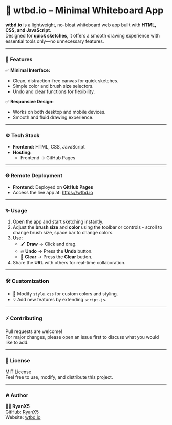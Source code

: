 # 🎯 wtbd.io – Minimal Whiteboard App

**wtbd.io** is a lightweight, no-bloat whiteboard web app built with **HTML, CSS, and JavaScript**.  
Designed for **quick sketches**, it offers a smooth drawing experience with essential tools only—no unnecessary features.

---

### 🚀 Features
✅ **Minimal Interface:**  
- Clean, distraction-free canvas for quick sketches.  
- Simple color and brush size selectors.  
- Undo and clear functions for flexibility.    

✅ **Responsive Design:**  
- Works on both desktop and mobile devices.  
- Smooth and fluid drawing experience.

---

### ⚙️ Tech Stack
- **Frontend:** HTML, CSS, JavaScript  
- **Hosting:**  
    - Frontend → GitHub Pages  

---

### 🌐 Remote Deployment
- **Frontend:** Deployed on **GitHub Pages**  
- Access the live app at:  https://wtbd.io

---

### ✨ Usage
1. Open the app and start sketching instantly.  
2. Adjust the **brush size** and **color** using the toolbar or controls - scroll to change brush size, space bar to change colors.  
3. Use:
   - 🖌️ **Draw** → Click and drag.  
   - 🔥 **Undo** → Press the **Undo** button.  
   - 🧹 **Clear** → Press the **Clear** button.  
4. Share the **URL** with others for real-time collaboration.  

---

### 🛠️ Customization
- 🎨 Modify `style.css` for custom colors and styling.  
- 💡 Add new features by extending `script.js`.

---

### ⚡ Contributing
Pull requests are welcome!  
For major changes, please open an issue first to discuss what you would like to add.

---

### 📄 License
MIT License  
Feel free to use, modify, and distribute this project.  

---

### 🔥 Author
👨‍💻 **RyanX5**  
GitHub: [RyanX5](https://github.com/RyanX5)  
Website: [wtbd.io](https://wtbd.io)

